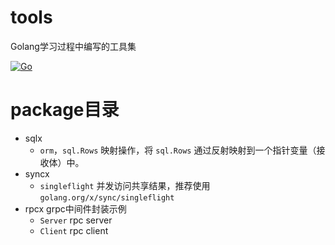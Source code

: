 # tools
Golang学习过程中编写的工具集

[![Go](https://github.com/anqiansong/tools/actions/workflows/go.yml/badge.svg)](https://github.com/anqiansong/tools/actions/workflows/go.yml)

# package目录
* sqlx
  * `orm`，`sql.Rows` 映射操作，将 `sql.Rows` 通过反射映射到一个指针变量（接收体）中。
* syncx
    * `singleflight` 并发访问共享结果，推荐使用 `golang.org/x/sync/singleflight`
* rpcx
    grpc中间件封装示例
    * `Server` rpc server
    * `Client` rpc client